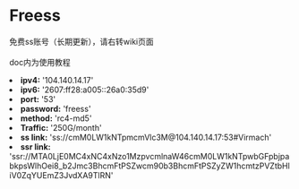 # Freess
免费ss账号（长期更新），请右转wiki页面<br /><br />
doc内为使用教程<br />
<li><b>ipv4:</b> '104.140.14.17'</li>
<li><b>ipv6:</b> '2607:ff28:a005::26a0:35d9'</li>
<li><b>port:</b> '53'</li>
<li><b>password:</b> 'freess'</li>
<li><b>method:</b> 'rc4-md5'</li>
<li><b>Traffic:</b> '250G/month'</li>
<li><b>ss link:</b> 'ss://cmM0LW1kNTpmcmVlc3M@104.140.14.17:53#Virmach'</li>
<li><b>ssr link:</b> 'ssr://MTA0LjE0MC4xNC4xNzo1MzpvcmlnaW46cmM0LW1kNTpwbGFpbjpabkpsWlhOei8_b2Jmc3BhcmFtPSZwcm90b3BhcmFtPSZyZW1hcmtzPVZtbHliV0ZqYUEmZ3JvdXA9TlRN'</li>
